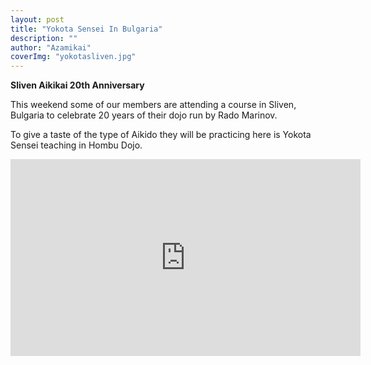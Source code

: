 ```yaml
---
layout: post
title: "Yokota Sensei In Bulgaria"
description: ""
author: "Azamikai"
coverImg: "yokotasliven.jpg"
---
```


**Sliven Aikikai 20th Anniversary**


This weekend some of our members are attending a course in Sliven, Bulgaria to celebrate 20 years of their dojo run by Rado Marinov. 

To give a taste of the type of Aikido they will be practicing here is Yokota Sensei teaching in Hombu Dojo.

<iframe width="560" height="315" src="https://www.youtube.com/embed/FXouiACaMRI" frameborder="0" allowfullscreen></iframe>